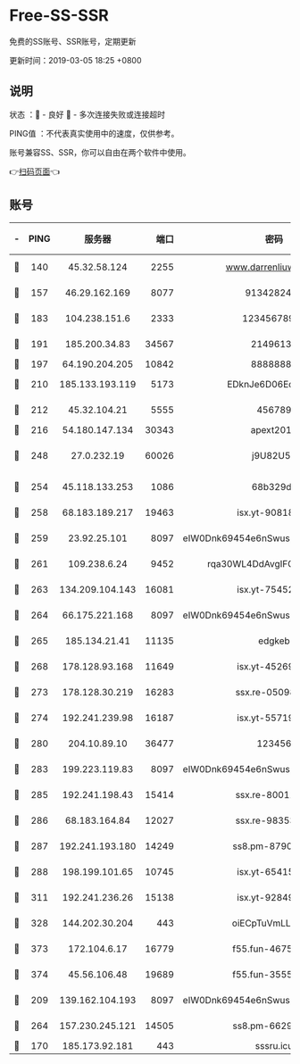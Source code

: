# Free-SS-SSR

免费的SS账号、SSR账号，定期更新

更新时间：2019-03-05 18:25 +0800

## 说明

状态     ：🙂 - 良好 🙁 - 多次连接失败或连接超时

PING值   ：不代表真实使用中的速度，仅供参考。

账号兼容SS、SSR，你可以自由在两个软件中使用。

👉[扫码页面](https://liesauer.github.io/free-ss-ssr.github.io/)👈

## 账号

|-|PING|服务器|端口|密码|加密方式|区域|
|:----:|:----:|:-----:|-----:|:----:|:----:|:----:|
|🙂|140|45.32.58.124|2255|www.darrenliuwei.com|aes-256-cfb|JP|
|🙂|157|46.29.162.169|8077|9134282479|aes-256-cfb|RU|
|🙂|183|104.238.151.6|2333|12345678900|aes-256-cfb|JP|
|🙂|191|185.200.34.83|34567|21496138|aes-256-cfb|US|
|🙂|197|64.190.204.205|10842|88888888|rc4-md5|US|
|🙂|210|185.133.193.119|5173|EDknJe6D06EoWDaw|aes-256-cfb|US|
|🙂|212|45.32.104.21|5555|456789|aes-256-cfb|SG|
|🙂|216|54.180.147.134|30343|apext2019|chacha20|KR|
|🙂|248|27.0.232.19|60026|j9U82U53|xchacha20-ietf-poly1305|HK|
|🙂|254|45.118.133.253|1086|68b329da|aes-256-cfb|SG|
|🙂|258|68.183.189.217|19463|isx.yt-90818322|aes-256-cfb|SG|
|🙂|259|23.92.25.101|8097|eIW0Dnk69454e6nSwuspv9DmS201tQ0D|aes-256-cfb|US|
|🙂|261|109.238.6.24|9452|rqa30WL4DdAvgIFG6Fs3znzTa|aes-256-cfb|FR|
|🙂|263|134.209.104.143|16081|isx.yt-75452571|aes-256-cfb|SG|
|🙂|264|66.175.221.168|8097|eIW0Dnk69454e6nSwuspv9DmS201tQ0D|aes-256-cfb|US|
|🙂|265|185.134.21.41|11135|edgkeb|aes-256-cfb|GB|
|🙂|268|178.128.93.168|11649|isx.yt-45269107|aes-256-cfb|SG|
|🙂|273|178.128.30.219|16283|ssx.re-05098737|aes-256-cfb|SG|
|🙂|274|192.241.239.98|16187|isx.yt-55719199|aes-256-cfb|US|
|🙂|280|204.10.89.10|36477|123456|aes-256-cfb|US|
|🙂|283|199.223.119.83|8097|eIW0Dnk69454e6nSwuspv9DmS201tQ0D|aes-256-cfb|US|
|🙂|285|192.241.198.43|15414|ssx.re-80011853|aes-256-cfb|US|
|🙂|286|68.183.164.84|12027|ssx.re-98353695|aes-256-cfb|US|
|🙂|287|192.241.193.180|14249|ss8.pm-87905446|aes-256-cfb|US|
|🙂|288|198.199.101.65|10745|isx.yt-65415460|aes-256-cfb|US|
|🙂|311|192.241.236.26|15138|isx.yt-92849961|aes-256-cfb|US|
|🙂|328|144.202.30.204|443|oiECpTuVmLLxk4Ts|aes-256-cfb|US|
|🙂|373|172.104.6.17|16779|f55.fun-46758883|aes-256-cfb|US|
|🙂|374|45.56.106.48|19689|f55.fun-35553896|aes-256-cfb|US|
|🙂|209|139.162.104.193|8097|eIW0Dnk69454e6nSwuspv9DmS201tQ0D|aes-256-cfb|JP|
|🙂|264|157.230.245.121|14505|ss8.pm-66291298|aes-256-cfb|SG|
|🙁|170|185.173.92.181|443|sssru.icu|rc4-md5|RU|
